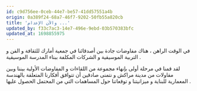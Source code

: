 ```yaml
---
id: c9d756ee-0ceb-44e7-be57-41dd57551a4b
origin: 0a389f24-68a7-46f7-9202-50fb55a820cb
title: 'والآن الإعدام ...'
updated_by: f33c7ac3-14e7-496e-9ebd-03b570383bfc
updated_at: 1698855975
---
```

في الوقت الراهن ، هناك مفاوضات جادة بين أصدقائنا في جمعية أمارك للثقافة و الفن و التربية الموسيقية و الشركات المكلفة ببناء المدرسة الموسيقية .

لقد قمنا في مرحلة أولى بإنهاء مجموعة من اللقاءات و المفاوضات الأولية بيننا وبين مقاولات من مدينة مراكش و نتمنى صادقين أن تتوافق أفكارنا المتعلقة بالهندسة المعمارية للبناية و ميزانيتنا و توقعاتنا حول المساهمات التي من المحتمل الحصول عليها .